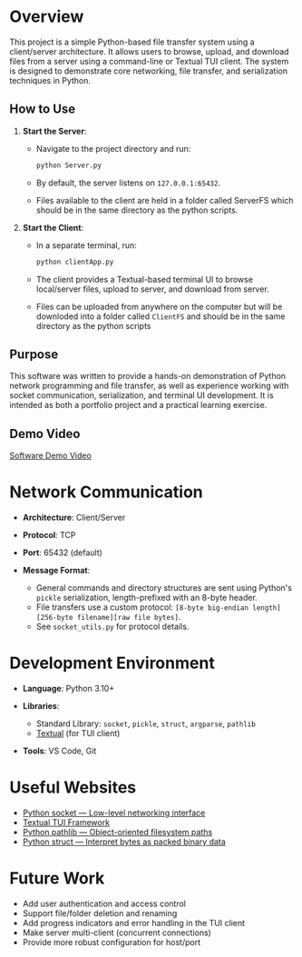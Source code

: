 # Overview

This project is a simple Python-based file transfer system using a client/server architecture. It allows users to browse, upload, and download files from a server using a command-line or Textual TUI client. The system is designed to demonstrate core networking, file transfer, and serialization techniques in Python.

## How to Use

1. **Start the Server**:

   - Navigate to the project directory and run:

     ```bash
     python Server.py
     ```

   - By default, the server listens on `127.0.0.1:65432`.
   - Files available to the client are held in a folder called ServerFS which should be in the same directory as the python scripts.

2. **Start the Client**:

   - In a separate terminal, run:

     ```bash
     python clientApp.py
     ```

   - The client provides a Textual-based terminal UI to browse local/server files, upload to server, and download from server.
   - Files can be uploaded from anywhere on the computer but will be downloded into a folder called `ClientFS` and should be in the same directory as the python scripts

## Purpose

This software was written to provide a hands-on demonstration of Python network programming and file transfer, as well as experience working with socket communication, serialization, and terminal UI development. It is intended as both a portfolio project and a practical learning exercise.

## Demo Video

[Software Demo Video](http://youtube.link.goes.here)

# Network Communication

- **Architecture**: Client/Server
- **Protocol**: TCP
- **Port**: 65432 (default)
- **Message Format**:

  - General commands and directory structures are sent using Python's `pickle` serialization, length-prefixed with an 8-byte header.
  - File transfers use a custom protocol: `[8-byte big-endian length][256-byte filename][raw file bytes]`.
  - See `socket_utils.py` for protocol details.

# Development Environment

- **Language**: Python 3.10+
- **Libraries**:

  - Standard Library: `socket`, `pickle`, `struct`, `argparse`, `pathlib`
  - [Textual](https://textual.textualize.io/) (for TUI client)

- **Tools**: VS Code, Git

# Useful Websites

- [Python socket — Low-level networking interface](https://docs.python.org/3/library/socket.html)
- [Textual TUI Framework](https://textual.textualize.io/)
- [Python pathlib — Object-oriented filesystem paths](https://docs.python.org/3/library/pathlib.html)
- [Python struct — Interpret bytes as packed binary data](https://docs.python.org/3/library/struct.html)

# Future Work

- Add user authentication and access control
- Support file/folder deletion and renaming
- Add progress indicators and error handling in the TUI client
- Make server multi-client (concurrent connections)
- Provide more robust configuration for host/port
